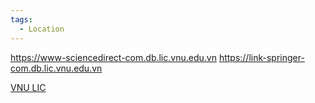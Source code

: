```yaml
---
tags:
  - Location
---
```

https://www-sciencedirect-com.db.lic.vnu.edu.vn
https://link-springer-com.db.lic.vnu.edu.vn

[VNU LIC](https://lic.vnu.edu.vn)
